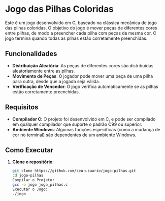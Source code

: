 # Jogo das Pilhas Coloridas

Este é um jogo desenvolvido em C, baseado na clássica mecânica de jogo das pilhas coloridas. O objetivo do jogo é mover peças de diferentes cores entre pilhas, de modo a preencher cada pilha com peças da mesma cor. O jogo termina quando todas as pilhas estão corretamente preenchidas.

## Funcionalidades

- **Distribuição Aleatória**: As peças de diferentes cores são distribuídas aleatoriamente entre as pilhas.
- **Movimento de Peças**: O jogador pode mover uma peça de uma pilha para outra, desde que a jogada seja válida.
- **Verificação de Vencedor**: O jogo verifica automaticamente se as pilhas estão corretamente preenchidas.

## Requisitos

- **Compilador C**: O projeto foi desenvolvido em C, e pode ser compilado em qualquer compilador que suporte o padrão C99 ou superior.
- **Ambiente Windows**: Algumas funções específicas (como a mudança de cor no terminal) são dependentes de um ambiente Windows.

## Como Executar

1. **Clone o repositório**:

   ```bash
   git clone https://github.com/seu-usuario/jogo-pilhas.git
   cd jogo-pilhas
   Compilar o Projeto:
   gcc -o jogo jogo_pilhas.c
   Executar o Jogo:
   ./jogo

